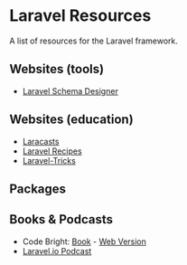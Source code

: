 # Laravel Resources

A list of resources for the Laravel framework.

## Websites (tools)
* [Laravel Schema Designer](http://laravelsd.com/)

## Websites (education)
* [Laracasts](https://laracasts.com/)
* [Laravel Recipes](http://laravel-recipes.com/)
* [Laravel-Tricks](http://www.laravel-tricks.com/)

## Packages

## Books & Podcasts
* Code Bright: [Book](https://leanpub.com/codebright) - [Web Version](http://daylerees.com/codebright/getting-started)
* [Laravel.io Podcast](http://www.buzzsprout.com/11908)

